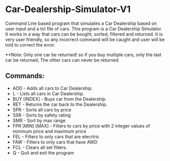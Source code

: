 # Car-Dealership-Simulator-V1
Command Line based program that simulates a Car Dealership based on user input and a txt file of cars. This program is a Car Dealership Simulator. It works in
a way that cars can be bought, sorted, filtered and returned.
It is very user friendly, so any incorrect command will be
caught and user will be told to correct the error.

**Note: Only one car be returned! so if you buy multiple cars,
        only the last car be returned, The other cars can never 
        be returned

## Commands:
- ADD                     - Adds all cars to Car Dealership.
- L                       - Lists all cars in Car Dealership.
- BUY [INDEX]             - Buys car from the Dealership.
- RET                     - Returns the car back to the Dealership.
- SPR                     - Sorts all cars by price
- SSR                     - Sorts by safety rating
- SMR                     - Sort by max range
- FPR [MIN] [MAX]         - Filters to cars by price with 2 integer 
                        values of minimum price and maximum price
- FEL                     - Filters to only cars that are elecrtric
- FAW                     - Filters to only cars that have AWD
- FCL                     - Clears all set filters.
- Q                       - Quit and exit the program
